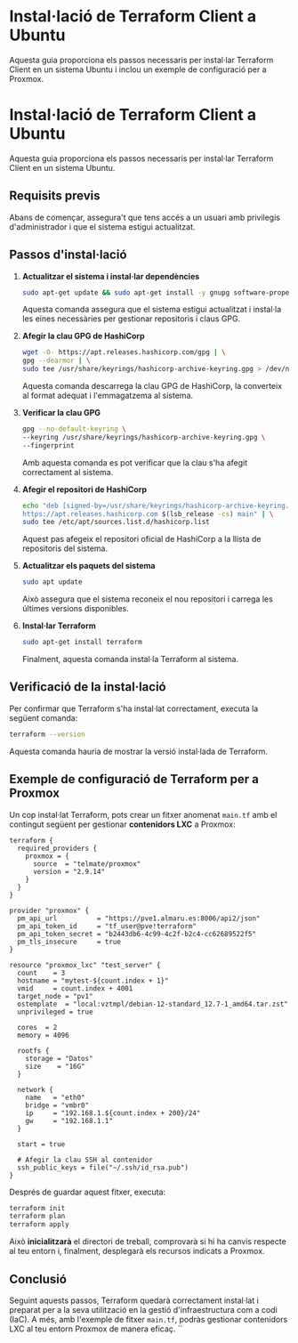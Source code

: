 # Instal·lació de Terraform Client a Ubuntu

Aquesta guia proporciona els passos necessaris per instal·lar Terraform Client en un sistema Ubuntu i inclou un exemple de configuració per a Proxmox.

# Instal·lació de Terraform Client a Ubuntu

Aquesta guia proporciona els passos necessaris per instal·lar Terraform Client en un sistema Ubuntu.

## Requisits previs

Abans de començar, assegura't que tens accés a un usuari amb privilegis d'administrador i que el sistema estigui actualitzat.

## Passos d'instal·lació

1. **Actualitzar el sistema i instal·lar dependències**  
   ```bash
   sudo apt-get update && sudo apt-get install -y gnupg software-properties-common
   ```
   Aquesta comanda assegura que el sistema estigui actualitzat i instal·la les eines necessàries per gestionar repositoris i claus GPG.

2. **Afegir la clau GPG de HashiCorp**  
   ```bash
   wget -O- https://apt.releases.hashicorp.com/gpg | \
   gpg --dearmor | \
   sudo tee /usr/share/keyrings/hashicorp-archive-keyring.gpg > /dev/null
   ```
   Aquesta comanda descarrega la clau GPG de HashiCorp, la converteix al format adequat i l'emmagatzema al sistema.

3. **Verificar la clau GPG**  
   ```bash
   gpg --no-default-keyring \
   --keyring /usr/share/keyrings/hashicorp-archive-keyring.gpg \
   --fingerprint
   ```
   Amb aquesta comanda es pot verificar que la clau s'ha afegit correctament al sistema.

4. **Afegir el repositori de HashiCorp**  
   ```bash
   echo "deb [signed-by=/usr/share/keyrings/hashicorp-archive-keyring.gpg] \
   https://apt.releases.hashicorp.com $(lsb_release -cs) main" | \
   sudo tee /etc/apt/sources.list.d/hashicorp.list
   ```
   Aquest pas afegeix el repositori oficial de HashiCorp a la llista de repositoris del sistema.

5. **Actualitzar els paquets del sistema**  
   ```bash
   sudo apt update
   ```
   Això assegura que el sistema reconeix el nou repositori i carrega les últimes versions disponibles.

6. **Instal·lar Terraform**  
   ```bash
   sudo apt-get install terraform
   ```
   Finalment, aquesta comanda instal·la Terraform al sistema.

## Verificació de la instal·lació

Per confirmar que Terraform s'ha instal·lat correctament, executa la següent comanda:
```bash
terraform --version
```
Aquesta comanda hauria de mostrar la versió instal·lada de Terraform.

## Exemple de configuració de Terraform per a Proxmox

Un cop instal·lat Terraform, pots crear un fitxer anomenat `main.tf` amb el contingut següent per gestionar **contenidors LXC** a Proxmox:

```hcl
terraform {
  required_providers {
    proxmox = {
      source  = "telmate/proxmox"
      version = "2.9.14"
    }
  }
}

provider "proxmox" {
  pm_api_url          = "https://pve1.almaru.es:8006/api2/json"
  pm_api_token_id     = "tf_user@pve!terraform"
  pm_api_token_secret = "b2443db6-4c99-4c2f-b2c4-cc62689522f5"
  pm_tls_insecure     = true
}

resource "proxmox_lxc" "test_server" {
  count    = 3
  hostname = "mytest-${count.index + 1}"
  vmid     = count.index + 4001
  target_node = "pv1"
  ostemplate  = "local:vztmpl/debian-12-standard_12.7-1_amd64.tar.zst"
  unprivileged = true

  cores  = 2
  memory = 4096

  rootfs {
    storage = "Datos"
    size    = "16G"
  }

  network {
    name   = "eth0"
    bridge = "vmbr0"
    ip     = "192.168.1.${count.index + 200}/24"
    gw     = "192.168.1.1"
  }

  start = true

  # Afegir la clau SSH al contenidor
  ssh_public_keys = file("~/.ssh/id_rsa.pub")
}
```

Després de guardar aquest fitxer, executa:

```bash
terraform init
terraform plan
terraform apply
```

Això **inicialitzarà** el directori de treball, comprovarà si hi ha canvis respecte al teu entorn i, finalment, desplegarà els recursos indicats a Proxmox.

## Conclusió

Seguint aquests passos, Terraform quedarà correctament instal·lat i preparat per a la seva utilització en la gestió d'infraestructura com a codi (IaC). A més, amb l'exemple de fitxer `main.tf`, podràs gestionar contenidors LXC al teu entorn Proxmox de manera eficaç.
``
